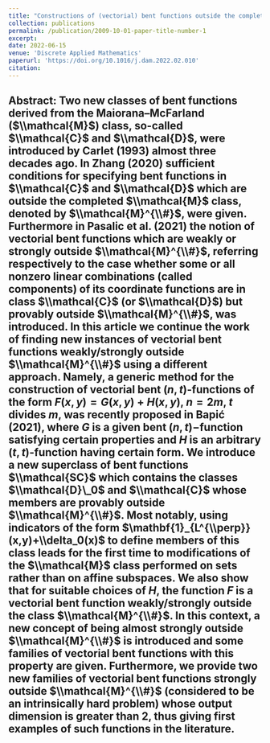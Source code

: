 ```yaml
---
title: "Constructions of (vectorial) bent functions outside the completed Maiorana–McFarland class"
collection: publications
permalink: /publication/2009-10-01-paper-title-number-1
excerpt: 
date: 2022-06-15
venue: 'Discrete Applied Mathematics'
paperurl: 'https://doi.org/10.1016/j.dam.2022.02.010'
citation: 
---
```


**Abstract:** Two new classes of bent functions derived from the Maiorana–McFarland ($\\mathcal{M}$) class, so-called $\\mathcal{C}$ and $\\mathcal{D}$, were introduced by Carlet (1993) almost three decades ago. In Zhang (2020) sufficient conditions for specifying bent functions in $\\mathcal{C}$ and $\\mathcal{D}$ which are outside the completed $\\mathcal{M}$ class, denoted by $\\mathcal{M}^{\\#}$, were given. Furthermore in Pasalic et al. (2021) the notion of vectorial bent functions which are weakly or strongly outside $\\mathcal{M}^{\\#}$, referring respectively to the case whether some or all nonzero linear combinations (called components) of its coordinate functions are in class $\\mathcal{C}$ (or $\\mathcal{D}$) but provably outside $\\mathcal{M}^{\\#}$, was introduced. In this article we continue the work of finding new instances of vectorial bent functions weakly/strongly outside $\\mathcal{M}^{\\#}$ using a different approach. Namely, a generic method for the construction of vectorial bent $(n,t)$-functions of the form $F(x,y)=G(x,y)+H(x,y)$, $n=2m$, $t$ divides $m$, was recently proposed in Bapić (2021), where $G$ is a given bent $(n,t)-$function satisfying certain properties and $H$ is an arbitrary $(t,t)$-function having certain form. We introduce a new superclass of bent functions $\\mathcal{SC}$ which contains the classes $\\mathcal{D}\_0$ and $\\mathcal{C}$ whose members are provably outside $\\mathcal{M}^{\\#}$. Most notably, using indicators of the form $\mathbf{1}_{L^{\\perp}}(x,y)+\\delta_0(x)$ to define members of this class leads for the first time to modifications of the $\\mathcal{M}$ class performed on sets rather than on affine subspaces. We also show that for suitable choices of $H$, the function $F$ is a vectorial bent function weakly/strongly outside the class $\\mathcal{M}^{\\#}$. In this context, a new concept of being almost strongly outside $\\mathcal{M}^{\\#}$ is introduced and some families of vectorial bent functions with this property are given. Furthermore, we provide two new families of vectorial bent functions strongly outside $\\mathcal{M}^{\\#}$ (considered to be an intrinsically hard problem) whose output dimension is greater than $2$, thus giving first examples of such functions in the literature.
---